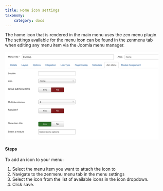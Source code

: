 ```yaml
---
title: Home icon settings
taxonomy:
    category: docs
---
```


The home icon that is rendered in the main menu uses the zen menu plugin. The settings available for the menu icon can be found in the zenmenu tab when editing any menu item via the Joomla menu manager.

![Home icon](/images/shortcodes/zenmenu-setting.png)

#### Steps

To add an icon to your menu:

1. Select the menu item you want to attach the icon to
2. Navigate to the zenmenu menu tab in the menu settings
3. Select the icon from the list of available icons in the icon dropdown.
4. Click save.


 


